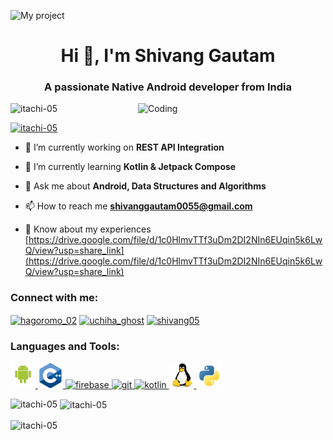 ![My project](https://user-images.githubusercontent.com/83690778/226807245-0cc18efa-215b-46c9-893f-ea3c65adade7.png)

<h1 align="center">Hi 👋, I'm Shivang Gautam</h1>
<h3 align="center">A passionate Native Android developer from India</h3>

<img align="right" alt="Coding" width="300" src="https://media4.giphy.com/media/v1.Y2lkPTc5MGI3NjExMTNlNzFjMGQ1Y2UwM2VlM2VkMTI0OThkYTJiZTQ0ZDNmOWU3YjgxZSZjdD1n/qgQUggAC3Pfv687qPC/giphy.gif">

<p align="left"> <img src="https://komarev.com/ghpvc/?username=itachi-05&label=Profile%20views&color=0e75b6&style=flat" alt="itachi-05" /> </p>

<p align="left"> <a href="https://github.com/ryo-ma/github-profile-trophy"><img src="https://github-profile-trophy.vercel.app/?username=itachi-05" alt="itachi-05" /></a> </p>

- 🔭 I’m currently working on **REST API Integration**

- 🌱 I’m currently learning **Kotlin & Jetpack Compose**

- 💬 Ask me about **Android, Data Structures and Algorithms**

- 📫 How to reach me **shivanggautam0055@gmail.com**

- 📄 Know about my experiences [https://drive.google.com/file/d/1c0HlmvTTf3uDm2DI2NIn6EUqin5k6LwQ/view?usp=share_link](https://drive.google.com/file/d/1c0HlmvTTf3uDm2DI2NIn6EUqin5k6LwQ/view?usp=share_link)

<h3 align="left">Connect with me:</h3>
<p align="left">
<a href="https://www.codechef.com/users/hagoromo_02" target="blank"><img align="center" src="https://cdn.jsdelivr.net/npm/simple-icons@3.1.0/icons/codechef.svg" alt="hagoromo_02" height="30" width="40" /></a>
<a href="https://www.leetcode.com/uchiha_ghost" target="blank"><img align="center" src="https://raw.githubusercontent.com/rahuldkjain/github-profile-readme-generator/master/src/images/icons/Social/leet-code.svg" alt="uchiha_ghost" height="30" width="40" /></a>
<a href="https://auth.geeksforgeeks.org/user/shivang05" target="blank"><img align="center" src="https://raw.githubusercontent.com/rahuldkjain/github-profile-readme-generator/master/src/images/icons/Social/geeks-for-geeks.svg" alt="shivang05" height="30" width="40" /></a>
</p>

<h3 align="left">Languages and Tools:</h3>
<p align="left"> <a href="https://developer.android.com" target="_blank" rel="noreferrer"> <img src="https://raw.githubusercontent.com/devicons/devicon/master/icons/android/android-original-wordmark.svg" alt="android" width="40" height="40"/> </a> <a href="https://www.w3schools.com/cpp/" target="_blank" rel="noreferrer"> <img src="https://raw.githubusercontent.com/devicons/devicon/master/icons/cplusplus/cplusplus-original.svg" alt="cplusplus" width="40" height="40"/> </a> <a href="https://firebase.google.com/" target="_blank" rel="noreferrer"> <img src="https://www.vectorlogo.zone/logos/firebase/firebase-icon.svg" alt="firebase" width="40" height="40"/> </a> <a href="https://git-scm.com/" target="_blank" rel="noreferrer"> <img src="https://www.vectorlogo.zone/logos/git-scm/git-scm-icon.svg" alt="git" width="40" height="40"/> </a> <a href="https://kotlinlang.org" target="_blank" rel="noreferrer"> <img src="https://www.vectorlogo.zone/logos/kotlinlang/kotlinlang-icon.svg" alt="kotlin" width="40" height="40"/> </a> <a href="https://www.linux.org/" target="_blank" rel="noreferrer"> <img src="https://raw.githubusercontent.com/devicons/devicon/master/icons/linux/linux-original.svg" alt="linux" width="40" height="40"/> </a> <a href="https://www.python.org" target="_blank" rel="noreferrer"> <img src="https://raw.githubusercontent.com/devicons/devicon/master/icons/python/python-original.svg" alt="python" width="40" height="40"/> </a> </p>

<p><img align="left" src="https://github-readme-stats.vercel.app/api/top-langs?username=itachi-05&show_icons=true&locale=en&layout=compact" alt="itachi-05" /></p>

<p>&nbsp;<img align="center" src="https://github-readme-stats.vercel.app/api?username=itachi-05&show_icons=true&locale=en" alt="itachi-05" /></p>

<p><img align="center" src="https://github-readme-streak-stats.herokuapp.com/?user=itachi-05&" alt="itachi-05" /></p>

